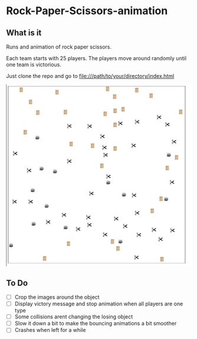 # Rock-Paper-Scissors-animation

## What is it

Runs and animation of rock paper scissors. 

Each team starts with 25 players. The players move around randomly until one team is victorious. 

Just clone the repo and go to <file:///path/to/your/directory/index.html>

![image of game play](./game_running.png)


## To Do

- [ ] Crop the images around the object
- [ ] Display victory message and stop animation when all players are one type
- [ ] Some collisions arent changing the losing object
- [ ] Slow it down a bit to make the bouncing animations a bit smoother
- [ ] Crashes when left for a while

